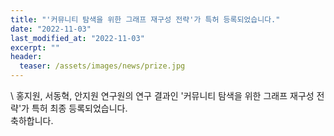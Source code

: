 ```yaml
---
title: "'커뮤니티 탐색을 위한 그래프 재구성 전략'가 특허 등록되었습니다."
date: "2022-11-03"
last_modified_at: "2022-11-03"
excerpt: ""
header:
  teaser: /assets/images/news/prize.jpg
---
```

\\
홍지원, 서동혁, 안지원 연구원의 연구 결과인 '커뮤니티 탐색을 위한 그래프 재구성 전략'가 특허 최종 등록되었습니다.<br>축하합니다.